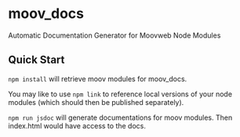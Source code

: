 # moov\_docs
Automatic Documentation Generator for Moovweb Node Modules

## Quick Start

`npm install` will retrieve moov modules for moov\_docs.

You may like to use `npm link` to reference local versions of your node modules
(which should then be published separately).

`npm run jsdoc` will generate documentations for moov modules. Then index.html
would have access to the docs.

